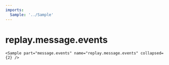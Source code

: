 ```yaml
---
imports:
  Sample: '../Sample'
---
```


# replay.message.events

```render
<Sample part="message.events" name="replay.message.events" collapsed={2} />
```